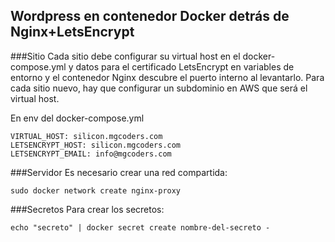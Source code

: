 Wordpress en contenedor Docker detrás de Nginx+LetsEncrypt
----------------------------------------------------------
###Sitio
Cada sitio debe configurar su virtual host en el docker-compose.yml y datos para el certificado LetsEncrypt en variables de entorno y el contenedor Nginx descubre el puerto interno al levantarlo. 
Para cada sitio nuevo, hay que configurar un subdominio en AWS que será el virtual host.

En env del docker-compose.yml

    VIRTUAL_HOST: silicon.mgcoders.com
    LETSENCRYPT_HOST: silicon.mgcoders.com
    LETSENCRYPT_EMAIL: info@mgcoders.com

###Servidor
Es necesario crear una red compartida:

	sudo docker network create nginx-proxy

###Secretos
Para crear los secretos:

	echo "secreto" | docker secret create nombre-del-secreto -
